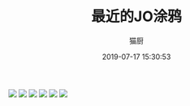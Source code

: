 ﻿---
layout: post
title: 最近的JO涂鸦
date: 2019-07-17 15:30:53
updated: 2019-07-17 15:30:53
comments: true
categories: [Photo]
tags: [JOJO，茸米，茸莓，茸老板，DIO布，茸布]
author: "猫厨"
description: ""
toc: true
---

![](https://raw.githubusercontent.com/alicewish/meowchain247/master/RONGH.jpg)
![](https://raw.githubusercontent.com/alicewish/meowchain247/master/db.jpg)
![](https://raw.githubusercontent.com/alicewish/meowchain247/master/RM.jpg)
![](https://raw.githubusercontent.com/alicewish/meowchain247/master/RF12.jpg)
![](https://raw.githubusercontent.com/alicewish/meowchain247/master/RB.jpg)
![](https://raw.githubusercontent.com/alicewish/meowchain247/master/RF.jpg)

